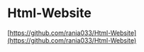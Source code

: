 # Html-Website
[https://github.com/rania033/Html-Website](https://github.com/rania033/Html-Website)

